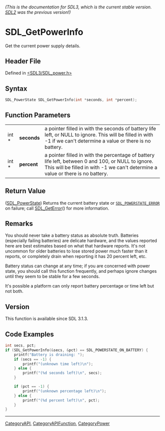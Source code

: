 ###### (This is the documentation for SDL3, which is the current stable version. [SDL2](https://wiki.libsdl.org/SDL2/) was the previous version!)
# SDL_GetPowerInfo

Get the current power supply details.

## Header File

Defined in [<SDL3/SDL_power.h>](https://github.com/libsdl-org/SDL/blob/main/include/SDL3/SDL_power.h)

## Syntax

```c
SDL_PowerState SDL_GetPowerInfo(int *seconds, int *percent);
```

## Function Parameters

|       |             |                                                                                                                                                                                       |
| ----- | ----------- | ------------------------------------------------------------------------------------------------------------------------------------------------------------------------------------- |
| int * | **seconds** | a pointer filled in with the seconds of battery life left, or NULL to ignore. This will be filled in with -1 if we can't determine a value or there is no battery.                    |
| int * | **percent** | a pointer filled in with the percentage of battery life left, between 0 and 100, or NULL to ignore. This will be filled in with -1 we can't determine a value or there is no battery. |

## Return Value

([SDL_PowerState](SDL_PowerState)) Returns the current battery state or
[`SDL_POWERSTATE_ERROR`](SDL_POWERSTATE_ERROR) on failure; call
[SDL_GetError](SDL_GetError)() for more information.

## Remarks

You should never take a battery status as absolute truth. Batteries
(especially failing batteries) are delicate hardware, and the values
reported here are best estimates based on what that hardware reports. It's
not uncommon for older batteries to lose stored power much faster than it
reports, or completely drain when reporting it has 20 percent left, etc.

Battery status can change at any time; if you are concerned with power
state, you should call this function frequently, and perhaps ignore changes
until they seem to be stable for a few seconds.

It's possible a platform can only report battery percentage or time left
but not both.

## Version

This function is available since SDL 3.1.3.

## Code Examples

```c
int secs, pct;
if (SDL_GetPowerInfo(&secs, &pct) == SDL_POWERSTATE_ON_BATTERY) {
    printf("Battery is draining: ");
    if (secs == -1) {
        printf("(unknown time left)\n");
    } else {
        printf("(%d seconds left)\n", secs);
    }

    if (pct == -1) {
        printf("(unknown percentage left)\n");
    } else {
        printf("(%d percent left)\n", pct);
    }
}
```

----
[CategoryAPI](CategoryAPI), [CategoryAPIFunction](CategoryAPIFunction), [CategoryPower](CategoryPower)


